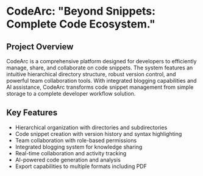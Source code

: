 # CodeArc: "Beyond Snippets: Complete Code Ecosystem."

## Project Overview
CodeArc is a comprehensive platform designed for developers to efficiently manage, share, and collaborate on code snippets. The system features an intuitive hierarchical directory structure, robust version control, and powerful team collaboration tools. With integrated blogging capabilities and AI assistance, CodeArc transforms code snippet management from simple storage to a complete developer workflow solution.

## Key Features
- Hierarchical organization with directories and subdirectories
- Code snippet creation with version history and syntax highlighting
- Team collaboration with role-based permissions
- Integrated blogging system for knowledge sharing
- Real-time collaboration and activity tracking
- AI-powered code generation and analysis
- Export capabilities to multiple formats including PDF